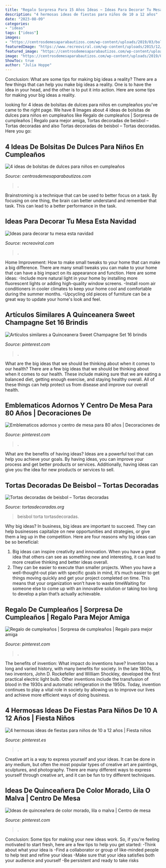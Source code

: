 ```yaml
---
title: "Regalo Sorpresa Para 15 Años Ideas ~ Ideas Para Decorar Tu Mesa Esta Navidad"
description: "4 hermosas ideas de fiestas para niños de 10 a 12 años"
date: "2023-08-09"
categories:
- "ideas"
tags: ["ideas"]
images:
- "https://centrosdemesaparabautizos.com/wp-content/uploads/2019/03/bolsitas-de-dulces-para-niños-en-cumpleaños-.jpg"
featuredImage: "https://www.recreoviral.com/wp-content/uploads/2015/12/Decoraciones-para-la-mesa-esta-navidad-4.jpg"
featured_image: "https://centrosdemesaparabautizos.com/wp-content/uploads/2019/03/bolsitas-de-dulces-para-niños-en-cumpleaños-.jpg"
image: "https://centrosdemesaparabautizos.com/wp-content/uploads/2019/03/bolsitas-de-dulces-para-niños-en-cumpleaños-.jpg"
ShowToc: true
author: "Julia Hoppe"
---
```



Conclusion: What are some tips for making big ideas a reality?
There are a few things that can help you make big ideas a reality. One is to have the idea in your head, and the other is to put it into action. Here are some tips for making your big ideas a reality.

	

		
looking for 4 ideas de bolsitas de dulces para niños en cumpleaños you've came to the right page. We have 8 Images about 4 ideas de bolsitas de dulces para niños en cumpleaños like Regalo de cumpleaños | Sorpresa de cumpleaños | Regalo para mejor amiga, Tortas decoradas de beisbol – Tortas decoradas and also Tortas decoradas de beisbol – Tortas decoradas. Here you go:
		
    
## 4 Ideas De Bolsitas De Dulces Para Niños En Cumpleaños

<img loading=lazy src="https://centrosdemesaparabautizos.com/wp-content/uploads/2019/03/bolsitas-de-dulces-para-niños-en-cumpleaños-.jpg" onerror="this.onerror=null;this.src='https://tse2.mm.bing.net/th?id=OIP.-yt1DtGEdKBnPrmgMsUp0QHaFh&amp;pid=15.1';" alt="4 ideas de bolsitas de dulces para niños en cumpleaños">

_Source: centrosdemesaparabautizos.com_

>. 

	

Brainstroming is a technique that can be used to better focus on a task. By focusing on one thing, the brain can better understand and remember that task. This can lead to a better performance in the task.

    
## Ideas Para Decorar Tu Mesa Esta Navidad

<img loading=lazy src="https://www.recreoviral.com/wp-content/uploads/2015/12/Decoraciones-para-la-mesa-esta-navidad-4.jpg" onerror="this.onerror=null;this.src='https://tse4.mm.bing.net/th?id=OIP.dfKlJsE8m0aaixoZBAzdWQHaJQ&amp;pid=15.1';" alt="Ideas para decorar tu mesa esta navidad">

_Source: recreoviral.com_

>. 

	

Home Improvement: How to make small tweaks to your home that can make a big difference.
There are many small tweaks you can make to your home that can have a big impact on its appearance and function. Here are some ideas: 
-Include more natural light in your home by installing more fluorescent lights or adding high-quality window screens. 
-Install room air conditioners in cooler climates to keep your home cool and comfortable during the summer months. 
-Upcycling old pieces of furniture can be a great way to update your home's look and feel.

    
## Artículos Similares A Quinceanera Sweet Champagne Set 16 Brindis

<img loading=lazy src="https://i.pinimg.com/736x/58/15/f9/5815f96d4a246205d3f10d9d5ed697f7.jpg" onerror="this.onerror=null;this.src='https://tse3.mm.bing.net/th?id=OIP.NawQyebgUtPAaboMoz6x1QHaLe&amp;pid=15.1';" alt="Artículos similares a Quinceanera Sweet Champagne Set 16 brindis">

_Source: pinterest.com_

>. 

	

What are the big ideas that we should be thinking about when it comes to our health?
There are a few big ideas that we should be thinking about when it comes to our health. These include making sure that we are eating a balanced diet, getting enough exercise, and staying healthy overall. All of these things can help protect us from disease and improve our overall health.

    
## Emblematicos Adornos Y Centro De Mesa Para 80 Años | Decoraciones De

<img loading=lazy src="https://i.pinimg.com/736x/d3/08/74/d3087426045ff4306ecc11730e8dad4e.jpg" onerror="this.onerror=null;this.src='https://tse4.mm.bing.net/th?id=OIP.pZH5or94iAAKEv5qt-CrPAAAAA&amp;pid=15.1';" alt="Emblematicos adornos y centro de mesa para 80 años | Decoraciones de">

_Source: pinterest.com_

>. 

	

What are the benefits of having ideas?
Ideas are a powerful tool that can help you achieve your goals. By having ideas, you can improve your process and get better products or services. Additionally, having ideas can give you the idea for new products or services to sell.

    
## Tortas Decoradas De Beisbol – Tortas Decoradas

<img loading=lazy src="http://tortasdecoradas.org/wp-content/uploads/2014/08/Tortas-decoradas-de-beisbol-12-213x300.jpg" onerror="this.onerror=null;this.src='https://tse4.mm.bing.net/th?id=OIP.Bpu7yTT0Yt0dwmPsMWhZDwAAAA&amp;pid=15.1';" alt="Tortas decoradas de beisbol – Tortas decoradas">

_Source: tortasdecoradas.org_

>beisbol torta tortasdecoradas. 

	

Why big ideas?
In business, big ideas are important to succeed. They can help businesses capitalize on new opportunities and strategies, or give them a leg up in the competition. Here are four reasons why big ideas can be so beneficial: 
1) Big ideas can inspire creativity and innovation. When you have a great idea that others can see as something new and interesting, it can lead to more creative thinking and better ideas overall. 
2) They can be easier to execute than smaller projects. When you have a well-thought-out plan with specific goals in mind, it’s much easier to get things moving quickly and get your project completed on time. This means that your organization won’t have to waste timeWaiting for someone else to come up with an innovative solution or taking too long to develop a plan that’s actually achievable.

    
## Regalo De Cumpleaños | Sorpresa De Cumpleaños | Regalo Para Mejor Amiga

<img loading=lazy src="https://i.pinimg.com/736x/85/63/75/856375da9ea485c2d769ea32bc16c5aa.jpg?b=t" onerror="this.onerror=null;this.src='https://tse3.mm.bing.net/th?id=OIP.BV_qpkTWDOfgZP5TRdNTWgHaJ4&amp;pid=15.1';" alt="Regalo de cumpleaños | Sorpresa de cumpleaños | Regalo para mejor amiga">

_Source: pinterest.com_

>. 

	

The benefits of invention: What impact do inventions have?
Invention has a long and varied history, with many benefits for society. In the late 1800s, two inventors, John D. Rockefeller and William Shockley, developed the first practical electric light bulb. Other inventions include the transfusion of blood in the 1930s and automatic refrigeration in the 1950s. Today, invention continues to play a vital role in society by allowing us to improve our lives and achieve more efficient ways of doing business.

    
## 4 Hermosas Ideas De Fiestas Para Niños De 10 A 12 Años | Fiesta Niños

<img loading=lazy src="https://i.pinimg.com/originals/71/c1/5c/71c15c23a38737db499ae94dc86f9b8f.jpg" onerror="this.onerror=null;this.src='https://tse1.mm.bing.net/th?id=OIP.4ej6-2vO7M2PxQwxFSxljgAAAA&amp;pid=15.1';" alt="4 hermosas ideas de fiestas para niños de 10 a 12 años | Fiesta niños">

_Source: pinterest.es_

>. 

	

Creative art is a way to express yourself and your ideas. It can be done in any medium, but often the most popular types of creative art are paintings, sculptures, and photography. There are many different ways to express yourself through creative art, and it can be fun to try different techniques.

    
## Ideas De Quinceañera De Color Morado, Lila O Malva | Centro De Mesa

<img loading=lazy src="https://i.pinimg.com/736x/e6/dc/c8/e6dcc85a614fa0eb72a3803088c6a1c6.jpg" onerror="this.onerror=null;this.src='https://tse4.mm.bing.net/th?id=OIP.dIKxlqAVCdlemTgnHNGuVQAAAA&amp;pid=15.1';" alt="Ideas de quinceañera de color morado, lila o malva | Centro de mesa">

_Source: pinterest.com_

>. 

	

Conclusion: Some tips for making your new ideas work.
So, if you're feeling motivated to start fresh, here are a few tips to help you get started: 
-Think about what your idea is 
-Find a collaborator or group of like-minded people to help test and refine your ideas 
-Make sure that your idea satisfies both your audience and yourself 
-Be persistent and ready to take risks


